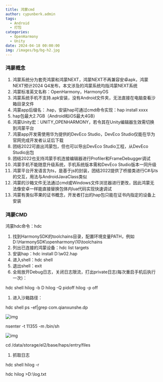 ```yaml
---
title: 鸿蒙cmd
author: cypunberk.admin
tags:
  - Android
  - 打包
categories:
  - OpenHarmony
  - Unity
date: 2024-04-18 00:00:00
img: /images/bg/bg-h2.jpg
---
```

### 鸿蒙概念

1. 鸿蒙系统分为套壳鸿蒙和鸿蒙NEXT，鸿蒙NEXT不再兼容安卓apk，鸿蒙NEXT预计2024 Q4发布，本文涉及的鸿蒙系统均指鸿蒙NEXT系统
2. 鸿蒙标准英文名称：OpenHarmony，HarmonyOS
3. 鸿蒙系统手机不支持.apk安装，没有Android文件夹，无法直接在电脑查看沙箱目录文件
4. 鸿蒙app后缀名：.hap，安装hap可通过cmd命令实现：hap install xxxx
5. hap包最大2.7GB（Android和iOS最大4GB）
6. 鸿蒙Unity宏：UNITY_OPENHARMONY，若令其在Unity编辑器生效需切换到鸿蒙平台
7. 鸿蒙app开发需使用华为提供的DevEco Studio，DevEco Studio仅能在华为官网完成开发者认证后下载
8. 团结2022可直出鸿蒙包，但也可以导出DevEco Studio工程，从DevEco Studio出包
9. 团结2022也支持鸿蒙手机连接编辑器进行Profiler和FrameDebugger调试
10. 鸿蒙手机不能随意升级系统，手机系统版本需和DevEco Studio版本一同升级
11. 鸿蒙平台开发语言为ts，是基于js的封装，团结2022提供了桥接类进行C#与ts的交互，用法与AndroidJavaClass类似
12. 鸿蒙的沙箱文件无法通过cmd或Windows文件浏览器进行更改，因此鸿蒙无法像安卓一样能直接替换包体内lua代码实现快速调试
13. 鸿蒙有类似苹果的证书概念，开发者打出的hap包只能在证书内指定的设备上安装



### 鸿蒙CMD

鸿蒙hdc命令：hdc

1. 找到HarmonySDK的toolchains目录，配置环境变量PATH，例如D:\HarmonySDK\openharmony\10\toolchains
2. 列出已连接的鸿蒙设备：hdc list targets
3. 安装hap：hdc install D:\w02.hap
4. 进入shell：hdc shell
5. 退出shell：exit
6. 全局放开Debug日志，关闭日志限流，打出private日志(每次重启手机后执行一次)：

hdc shell hilog -b D hilog -Q pidoff hilog -p off

1. 进入沙箱路径： 

hdc shell ps -ef|grep com.qianxunshe.dp

![img](https://senshingames.feishu.cn/space/api/box/stream/download/asynccode/?code=ZjA2ZWE0Y2Q5ZTAzZTcwMzFjNWI3ZmUxM2Y0NTRkMzhfODZlTkR5MThwMmRkZ08xVk01aUF3NG5mS0s3cXNBc2hfVG9rZW46UDR1Y2JYcVVQbzR4M2p4bzI1cWNTZ0RsbkNmXzE3MTM0MjE1NTg6MTcxMzQyNTE1OF9WNA)

nsenter -t 11355 -m /bin/sh

![img](https://senshingames.feishu.cn/space/api/box/stream/download/asynccode/?code=Zjk2Zjk1OTA1MDYyNjJjYWQ1NTY0MGM2ZTkwNGQ2OWJfVGREMHE3SmZSdHdkT0RpWkVHelBmb01HMnh3ZGJRSnFfVG9rZW46SWtnT2JZTEk5bzEwYk14VUlveWM1V1ZZbk5lXzE3MTM0MjE1NTg6MTcxMzQyNTE1OF9WNA)

cd /data/storage/el2/base/haps/entry/files

1. 抓取日志

hdc shell hilog -r

hdc hilog >D:\log.txt